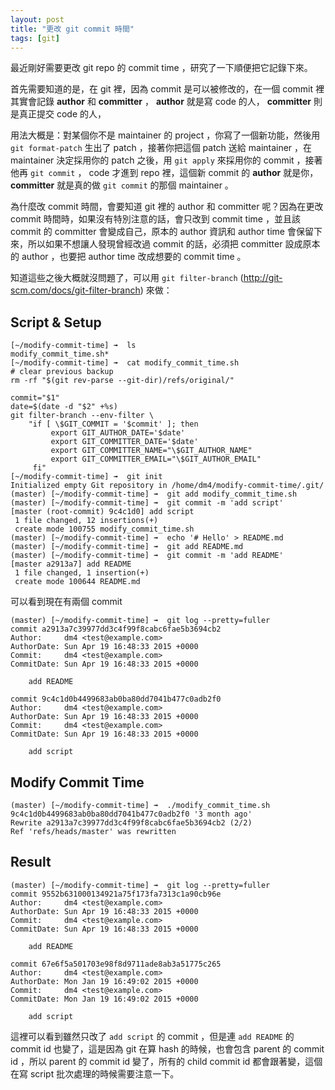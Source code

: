 ```yaml
---
layout: post
title: "更改 git commit 時間"
tags: [git]
---
```


最近剛好需要更改 git repo 的 commit time ，研究了一下順便把它記錄下來。

首先需要知道的是，在 git 裡，因為 commit 是可以被修改的，在一個 commit 裡其實會記錄 **author** 和 **committer** ， **author** 就是寫 code 的人， **committer** 則是真正提交 code 的人，

用法大概是：對某個你不是 maintainer 的 project ，你寫了一個新功能，然後用 `git format-patch` 生出了 patch ，接著你把這個 patch 送給 maintainer ，在 maintainer 決定採用你的 patch 之後，用 `git apply` 來採用你的 commit ，接著他再 `git commit` ， code 才進到 repo 裡，這個新 commit 的 **author** 就是你， **committer** 就是真的做 `git commit` 的那個 maintainer 。

為什麼改 commit 時間，會要知道 git 裡的 author 和 committer 呢？因為在更改 commit 時間時，如果沒有特別注意的話，會只改到 commit time ，並且該 commit 的 committer 會變成自己，原本的 author 資訊和 author time 會保留下來，所以如果不想讓人發現曾經改過 commit 的話，必須把 committer 設成原本的 author ，也要把 author time 改成想要的 commit time 。

知道這些之後大概就沒問題了，可以用 `git filter-branch` (http://git-scm.com/docs/git-filter-branch) 來做：

## Script & Setup

```
[~/modify-commit-time] ➟  ls
modify_commit_time.sh*
[~/modify-commit-time] ➟  cat modify_commit_time.sh
# clear previous backup
rm -rf "$(git rev-parse --git-dir)/refs/original/"

commit="$1"
date=$(date -d "$2" +%s)
git filter-branch --env-filter \
    "if [ \$GIT_COMMIT = '$commit' ]; then
         export GIT_AUTHOR_DATE='$date'
         export GIT_COMMITTER_DATE='$date'
         export GIT_COMMITTER_NAME="\$GIT_AUTHOR_NAME"
         export GIT_COMMITTER_EMAIL="\$GIT_AUTHOR_EMAIL"
     fi"
[~/modify-commit-time] ➟  git init
Initialized empty Git repository in /home/dm4/modify-commit-time/.git/
(master) [~/modify-commit-time] ➟  git add modify_commit_time.sh
(master) [~/modify-commit-time] ➟  git commit -m 'add script'
[master (root-commit) 9c4c1d0] add script
 1 file changed, 12 insertions(+)
 create mode 100755 modify_commit_time.sh
(master) [~/modify-commit-time] ➟  echo '# Hello' > README.md
(master) [~/modify-commit-time] ➟  git add README.md
(master) [~/modify-commit-time] ➟  git commit -m 'add README'
[master a2913a7] add README
 1 file changed, 1 insertion(+)
 create mode 100644 README.md
```

可以看到現在有兩個 commit

```
(master) [~/modify-commit-time] ➟  git log --pretty=fuller
commit a2913a7c39977dd3c4f99f8cabc6fae5b3694cb2
Author:     dm4 <test@example.com>
AuthorDate: Sun Apr 19 16:48:33 2015 +0000
Commit:     dm4 <test@example.com>
CommitDate: Sun Apr 19 16:48:33 2015 +0000

    add README

commit 9c4c1d0b4499683ab0ba80dd7041b477c0adb2f0
Author:     dm4 <test@example.com>
AuthorDate: Sun Apr 19 16:48:33 2015 +0000
Commit:     dm4 <test@example.com>
CommitDate: Sun Apr 19 16:48:33 2015 +0000

    add script
```

## Modify Commit Time

```
(master) [~/modify-commit-time] ➟  ./modify_commit_time.sh 9c4c1d0b4499683ab0ba80dd7041b477c0adb2f0 '3 month ago'
Rewrite a2913a7c39977dd3c4f99f8cabc6fae5b3694cb2 (2/2)
Ref 'refs/heads/master' was rewritten
```

## Result

```
(master) [~/modify-commit-time] ➟  git log --pretty=fuller
commit 9552b631000134921a75f173fa7313c1a90cb96e
Author:     dm4 <test@example.com>
AuthorDate: Sun Apr 19 16:48:33 2015 +0000
Commit:     dm4 <test@example.com>
CommitDate: Sun Apr 19 16:48:33 2015 +0000

    add README

commit 67e6f5a501703e98f8d9711ade8ab3a51775c265
Author:     dm4 <test@example.com>
AuthorDate: Mon Jan 19 16:49:02 2015 +0000
Commit:     dm4 <test@example.com>
CommitDate: Mon Jan 19 16:49:02 2015 +0000

    add script
```

這裡可以看到雖然只改了 `add script` 的 commit ，但是連 `add README` 的 commit id 也變了，這是因為 git 在算 hash 的時候，也會包含 parent 的 commit id ，所以 parent 的 commit id 變了，所有的 child commit id 都會跟著變，這個在寫 script 批次處理的時候需要注意一下。

